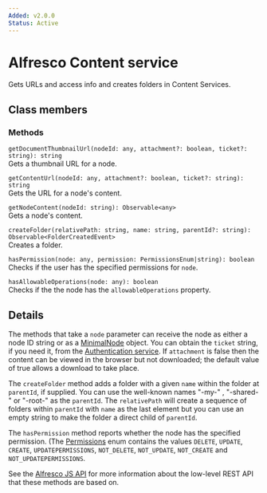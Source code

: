 ```yaml
---
Added: v2.0.0
Status: Active
---
```

# Alfresco Content service

Gets URLs and access info and creates folders in Content Services.

## Class members

### Methods

`getDocumentThumbnailUrl(nodeId: any, attachment?: boolean, ticket?: string): string`<br/>
Gets a thumbnail URL for a node.

`getContentUrl(nodeId: any, attachment?: boolean, ticket?: string): string`<br/>
Gets the URL for a node's content.

`getNodeContent(nodeId: string): Observable<any>`<br/>
Gets a node's content.

`createFolder(relativePath: string, name: string, parentId?: string): Observable<FolderCreatedEvent>`<br/>
Creates a folder.

`hasPermission(node: any, permission: PermissionsEnum|string): boolean`<br/>
Checks if the user has the specified permissions for `node`.

`hasAllowableOperations(node: any): boolean `<br/>
Checks if the the node has the `allowableOperations` property.

## Details

The methods that take a `node` parameter can receive the node as either a node ID string
or as a [MinimalNode](../content-services/document-library.model.md) object. You can obtain the `ticket` string,
if you need it, from the [Authentication service](authentication.service.md). If
`attachment` is false then the content can be viewed in the browser but not downloaded; the
default value of true allows a download to take place.

The `createFolder` method adds a folder with a given `name` within the folder at `parentId`,
if supplied. You can use the well-known names "-my-" , "-shared-" or "-root-" as the `parentId`.
The `relativePath` will create a sequence of folders within `parentId` with `name` as the last
element but you can use an empty string to make the folder a direct child of `parentId`.

The `hasPermission` method reports whether the node has the specified permission. (The
[Permissions](https://github.com/Alfresco/alfresco-ng2-components/blob/development/lib/core/models/permissions.enum.ts)
enum contains the values `DELETE`, `UPDATE`, `CREATE`, `UPDATEPERMISSIONS`, `NOT_DELETE`,
`NOT_UPDATE`, `NOT_CREATE` and `NOT_UPDATEPERMISSIONS`.

See the
[Alfresco JS API](https://github.com/Alfresco/alfresco-js-api/tree/master/src/alfresco-core-rest-api)
for more information about the low-level REST API that these methods are based on.

<!-- Don't edit the See also section. Edit seeAlsoGraph.json and run config/generateSeeAlso.js -->
<!-- seealso start -->

<!-- seealso end -->



